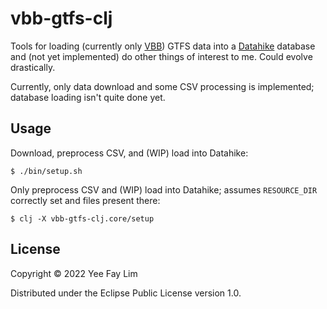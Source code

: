 # vbb-gtfs-clj

Tools for loading (currently only [VBB](https://vbb-gtfs.jannisr.de/)) GTFS data into a [Datahike](https://github.com/replikativ/datahike) database and (not yet implemented) do other things of interest to me. Could evolve drastically.

Currently, only data download and some CSV processing is implemented; database loading isn't quite done yet. 

## Usage

Download, preprocess CSV, and (WIP) load into Datahike:
    
    $ ./bin/setup.sh 
    
Only preprocess CSV and (WIP) load into Datahike; assumes `RESOURCE_DIR` correctly set and files present there:

    $ clj -X vbb-gtfs-clj.core/setup

## License

Copyright © 2022 Yee Fay Lim

Distributed under the Eclipse Public License version 1.0.
